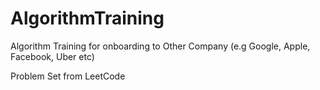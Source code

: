 # AlgorithmTraining
Algorithm Training for onboarding to Other Company (e.g Google, Apple, Facebook, Uber etc)

Problem Set from LeetCode
